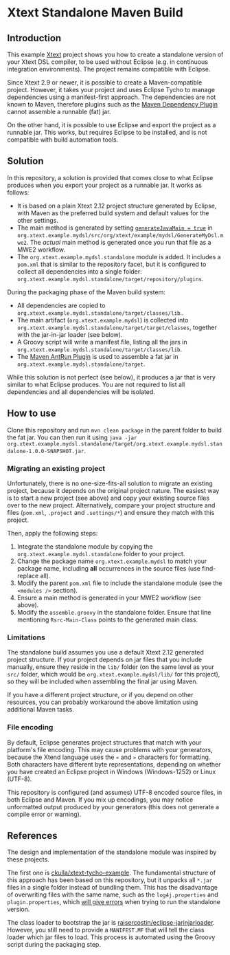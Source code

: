 # Xtext Standalone Maven Build

## Introduction
This example [Xtext](https://eclipse.org/Xtext/) project shows you how to create a standalone version of your Xtext DSL compiler, to be used without Eclipse (e.g. in continuous integration environments). The project remains compatible with Eclipse.

Since Xtext 2.9 or newer, it is possible to create a Maven-compatible project. However, it takes your project and uses Eclipse Tycho to manage dependencies using a manifest-first approach. The dependencies are not known to Maven, therefore plugins such as the [Maven Dependency Plugin](https://maven.apache.org/plugins/maven-dependency-plugin/) cannot assemble a runnable (fat) jar.

On the other hand, it is possible to use Eclipse and export the project as a runnable jar. This works, but requires Eclipse to be installed, and is not compatible with build automation tools.

## Solution
In this repository, a solution is provided that comes close to what Eclipse produces when you export your project as a runnable jar. It works as follows:

* It is based on a plain Xtext 2.12 project structure generated by Eclipse, with Maven as the preferred build system and default values for the other settings.
* The main method is generated by setting [`generateJavaMain = true`](https://www.eclipse.org/forums/index.php/m/1726013/?srch=generateJavaMain#msg_1726013) in `org.xtext.example.mydsl/src/org/xtext/example/mydsl/GenerateMyDsl.mwe2`. The *actual* main method is generated once you run that file as a MWE2 workflow.
* The `org.xtext.example.mydsl.standalone` module is added. It includes a `pom.xml` that is similar to the repository facet, but it is configured to collect all dependencies into a single folder: `org.xtext.example.mydsl.standalone/target/repository/plugins`.

During the packaging phase of the Maven build system:

* All dependencies are copied to `org.xtext.example.mydsl.standalone/target/classes/lib`..
* The main artifact (`org.xtext.example.mydsl`) is collected into `org.xtext.example.mydsl.standalone/target/target/classes`, together with the jar-in-jar loader (see below).
* A Groovy script will write a manifest file, listing all the jars in `org.xtext.example.mydsl.standalone/target/classes/lib`.
* The [Maven AntRun Plugin](http://maven.apache.org/plugins/maven-antrun-plugin/) is used to assemble a fat jar in `org.xtext.example.mydsl.standalone/target`.

While this solution is not perfect (see below), it produces a jar that is very similar to what Eclipse produces. You are not required to list all dependencies and all dependencies will be isolated.

## How to use
Clone this repository and run `mvn clean package` in the parent folder to build the fat jar. You can then run it using `java ‐jar org.xtext.example.mydsl.standalone/target/org.xtext.example.mydsl.standalone‐1.0.0‐SNAPSHOT.jar`.

### Migrating an existing project
Unfortunately, there is no one-size-fits-all solution to migrate an existing project, because it depends on the original project nature. The easiest way is to start a new project (see above) and copy your existing source files over to the new project. Alternatively, compare your project structure and files (`pom.xml`, `.project` and `.settings/*`) and ensure they match with this project.

Then, apply the following steps:

1. Integrate the standalone module by copying the `org.xtext.example.mydsl.standalone` folder to your project.
2. Change the package name `org.xtext.example.mydsl` to match your package name, including **all** occurrences in the source files (use find-replace all).
3. Modify the parent `pom.xml` file to include the standalone module (see the `<modules />` section).
4. Ensure a main method is generated in your MWE2 workflow (see above).
5. Modify the `assemble.groovy` in the standalone folder. Ensure that line mentioning `Rsrc-Main-Class` points to the generated main class.

### Limitations
The standalone build assumes you use a default Xtext 2.12 generated project structure. If your project depends on jar files that you include manually, ensure they reside in the `lib/` folder (on the same level as your `src/` folder, which would be `org.xtext.example.mydsl/lib/` for this project), so they will be included when assembling the final jar using Maven.

If you have a different project structure, or if you depend on other resources, you can probably workaround the above limitation using additional Maven tasks.

### File encoding
By default, Eclipse generates project structures that match with your platform's file encoding. This may cause problems with your generators, because the Xtend language uses the `«` and `»` characters for formatting. Both characters have different byte representations, depending on whether you have created an Eclipse project in Windows (Windows-1252) or Linux (UTF-8).

This repository is configured (and assumes) UTF-8 encoded source files, in both Eclipse and Maven. If you mix up encodings, you may notice unformatted output produced by your generators (this does not generate a compile error or warning).

## References
The design and implementation of the standalone module was inspired by these projects.

The first one is [ckulla/xtext-tycho-example](https://github.com/ckulla/xtext-tycho-example/tree/master/releng). The fundamental structure of this approach has been based on this repository, but it unpacks all `*.jar` files in a single folder instead of bundling them. This has the disadvantage of overwriting files with the same name, such as the `log4j.properties` and `plugin.properties`, which [will give errors](https://www.eclipse.org/forums/index.php/t/487563/) when trying to run the standalone version.

The class loader to bootstrap the jar is [raisercostin/eclipse-jarinjarloader](https://github.com/raisercostin/eclipse-jarinjarloader). However, you still need to provide a `MANIFEST.MF` that will tell the class loader which jar files to load. This process is automated using the Groovy script during the packaging step.
